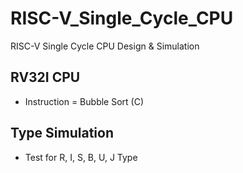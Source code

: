 # RISC-V_Single_Cycle_CPU
RISC-V Single Cycle CPU Design &amp; Simulation

## RV32I CPU
- Instruction = Bubble Sort (C)

## Type Simulation
- Test for R, I, S, B, U, J Type

